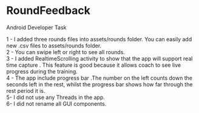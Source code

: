# RoundFeedback
Android Developer Task

1 -  I added three rounds files into assets/rounds folder. You can easily add new .csv files to assets/rounds folder. <br />
2 -  You can swipe left or right to see all rounds.<br />
3 -  I added RealtimeScrolling activity to show that the app will support real time capture .   This feature is good because it allows coach to see live progress during the training.<br />
4 -  The app include progress bar .The number on the left counts down the seconds left in the rest, whilst the progress bar shows how far through the rest period it is. <br />
5-   I did not use any Threads in the app.<br />
6-   I did not rename all GUI components.<br />

